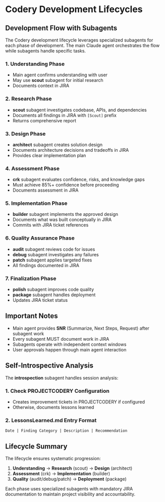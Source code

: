 # Codery Development Lifecycles

## Development Flow with Subagents

The Codery development lifecycle leverages specialized subagents for each phase of development. The main Claude agent orchestrates the flow while subagents handle specific tasks.

### 1. **Understanding Phase**
- Main agent confirms understanding with user
- May use **scout** subagent for initial research
- Documents context in JIRA

### 2. **Research Phase**
- **scout** subagent investigates codebase, APIs, and dependencies
- Documents all findings in JIRA with `[Scout]` prefix
- Returns comprehensive report

### 3. **Design Phase**
- **architect** subagent creates solution design
- Documents architecture decisions and tradeoffs in JIRA
- Provides clear implementation plan

### 4. **Assessment Phase**
- **crk** subagent evaluates confidence, risks, and knowledge gaps
- Must achieve 85%+ confidence before proceeding
- Documents assessment in JIRA

### 5. **Implementation Phase**
- **builder** subagent implements the approved design
- Documents what was built conceptually in JIRA
- Commits with JIRA ticket references

### 6. **Quality Assurance Phase**
- **audit** subagent reviews code for issues
- **debug** subagent investigates any failures
- **patch** subagent applies targeted fixes
- All findings documented in JIRA

### 7. **Finalization Phase**
- **polish** subagent improves code quality
- **package** subagent handles deployment
- Updates JIRA ticket status

## Important Notes

- Main agent provides **SNR** (Summarize, Next Steps, Request) after subagent work
- Every subagent MUST document work in JIRA
- Subagents operate with independent context windows
- User approvals happen through main agent interaction

## Self-Introspective Analysis

The **introspection** subagent handles session analysis:

### 1. Check PROJECTCODERY Configuration
- Creates improvement tickets in PROJECTCODERY if configured
- Otherwise, documents lessons learned

### 2. LessonsLearned.md Entry Format
```
Date | Finding Category | Description | Recommendation
```

## Lifecycle Summary

The lifecycle ensures systematic progression:

1. **Understanding** → **Research** (scout) → **Design** (architect)
2. **Assessment** (crk) → **Implementation** (builder)
3. **Quality** (audit/debug/patch) → **Deployment** (package)

Each phase uses specialized subagents with mandatory JIRA documentation to maintain project visibility and accountability.